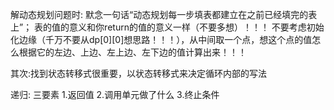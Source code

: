 解动态规划问题时:
默念一句话“动态规划每一步填表都建立在之前已经填完的表上”；
表的值的意义和你return的值的意义一样（不要多想）！！！
不要考虑初始化边缘（千万不要从dp[0][0]想思路！！！），从中间取一个点，想这个点的值怎么根据它的左边、上边、左上边、左下边的值计算出来！！！

其次:找到状态转移式很重要，以状态转移式来决定循环内部的写法


递归:
三要素
1.返回值
2.调用单元做了什么
3.终止条件

